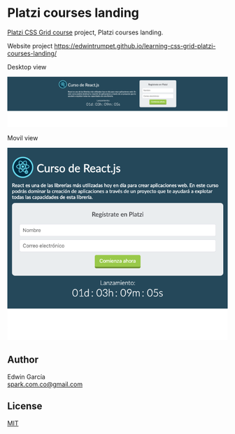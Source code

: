 # Platzi courses landing

[Platzi CSS Grid course](https://platzi.com/clases/css-grid-layout/) project, Platzi courses landing.

Website project https://edwintrumpet.github.io/learning-css-grid-platzi-courses-landing/

Desktop view

![desktop view](./images/desktop-view.png)

Movil view

![movil view](./images/movil-view.png)

## Author

Edwin García  
spark.com.co@gmail.com

## License

[MIT](./LICENSE)
